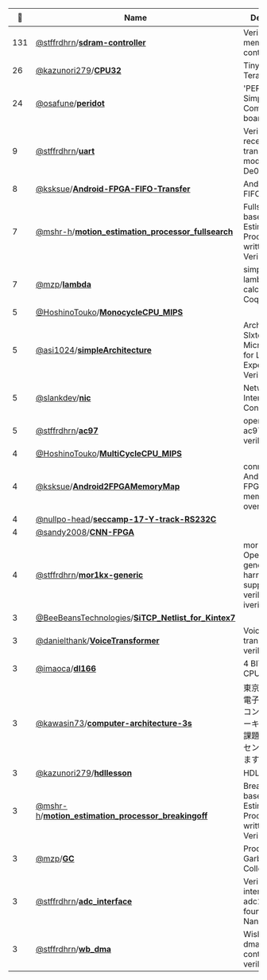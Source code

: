 |:star2: | Name | Description | 🌍|
|---|---|---|---|
|131|[@stffrdhrn](https://github.com/stffrdhrn)/[**sdram-controller**](https://github.com/stffrdhrn/sdram-controller)|Verilog SDRAM memory controller ||
|26|[@kazunori279](https://github.com/kazunori279)/[**CPU32**](https://github.com/kazunori279/CPU32)|Tiny MIPS for Terasic DE0||
|24|[@osafune](https://github.com/osafune)/[**peridot**](https://github.com/osafune/peridot)|'PERIDOT' - Simple & Compact FPGA board||
|9|[@stffrdhrn](https://github.com/stffrdhrn)/[**uart**](https://github.com/stffrdhrn/uart)|Verilog uart receiver and transmitter modules for De0 Nano||
|8|[@ksksue](https://github.com/ksksue)/[**Android-FPGA-FIFO-Transfer**](https://github.com/ksksue/Android-FPGA-FIFO-Transfer)|Android-FPGA FIFO Transfer||
|7|[@mshr-h](https://github.com/mshr-h)/[**motion_estimation_processor_fullsearch**](https://github.com/mshr-h/motion_estimation_processor_fullsearch)|Fullsearch based Motion Estimation Processor written in Verilog-HDL||
|7|[@mzp](https://github.com/mzp)/[**lambda**](https://github.com/mzp/lambda)|simple typed lambda calculus on Coq|[:arrow_upper_right:](http://d.hatena.ne.jp/mzp/)|
|5|[@HoshinoTouko](https://github.com/HoshinoTouko)/[**MonocycleCPU_MIPS**](https://github.com/HoshinoTouko/MonocycleCPU_MIPS)|||
|5|[@asi1024](https://github.com/asi1024)/[**simpleArchitecture**](https://github.com/asi1024/simpleArchitecture)|Architecture of SIxteen-bit MicroProcessor for Laboratory Experiment in Verilog-HDL||
|5|[@slankdev](https://github.com/slankdev)/[**nic**](https://github.com/slankdev/nic)|Network Interface Controller||
|5|[@stffrdhrn](https://github.com/stffrdhrn)/[**ac97**](https://github.com/stffrdhrn/ac97)|opencores ac97 controller verilog core|[:arrow_upper_right:](http://opencores.org/project,ac97)|
|4|[@HoshinoTouko](https://github.com/HoshinoTouko)/[**MultiCycleCPU_MIPS**](https://github.com/HoshinoTouko/MultiCycleCPU_MIPS)|||
|4|[@ksksue](https://github.com/ksksue)/[**Android2FPGAMemoryMap**](https://github.com/ksksue/Android2FPGAMemoryMap)|connects Android to FPGA's memory map over USB.||
|4|[@nullpo-head](https://github.com/nullpo-head)/[**seccamp-17-Y-track-RS232C**](https://github.com/nullpo-head/seccamp-17-Y-track-RS232C)|||
|4|[@sandy2008](https://github.com/sandy2008)/[**CNN-FPGA**](https://github.com/sandy2008/CNN-FPGA)|||
|4|[@stffrdhrn](https://github.com/stffrdhrn)/[**mor1kx-generic**](https://github.com/stffrdhrn/mor1kx-generic)|mor1kx OpenRISC generic test harness support verilator and iverilog||
|3|[@BeeBeansTechnologies](https://github.com/BeeBeansTechnologies)/[**SiTCP_Netlist_for_Kintex7**](https://github.com/BeeBeansTechnologies/SiTCP_Netlist_for_Kintex7)|||
|3|[@danielthank](https://github.com/danielthank)/[**VoiceTransformer**](https://github.com/danielthank/VoiceTransformer)|Voice transformer in verilog||
|3|[@imaoca](https://github.com/imaoca)/[**dl166**](https://github.com/imaoca/dl166)|4 BIT Original CPU||
|3|[@kawasin73](https://github.com/kawasin73)/[**computer-architecture-3s**](https://github.com/kawasin73/computer-architecture-3s)|東京大学工学部電子情報学科のコンピュータアーキテクチャの課題。CPUとアセンブラを作ります。||
|3|[@kazunori279](https://github.com/kazunori279)/[**hdllesson**](https://github.com/kazunori279/hdllesson)|HDL Lesson||
|3|[@mshr-h](https://github.com/mshr-h)/[**motion_estimation_processor_breakingoff**](https://github.com/mshr-h/motion_estimation_processor_breakingoff)|Breakingoff based Motion Estimation Processor written in Verilog-HDL||
|3|[@mzp](https://github.com/mzp)/[**GC**](https://github.com/mzp/GC)|Proof of Garbage Collector||
|3|[@stffrdhrn](https://github.com/stffrdhrn)/[**adc_interface**](https://github.com/stffrdhrn/adc_interface)|Verilog ADC interface for adc128s022 found in De0 Nano||
|3|[@stffrdhrn](https://github.com/stffrdhrn)/[**wb_dma**](https://github.com/stffrdhrn/wb_dma)|Wishbone dma/bridge controller in verily||

